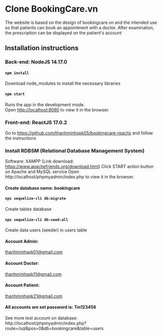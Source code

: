 # Clone BookingCare.vn
The website is based on the design of bookingcare.vn and the intended use so that patients can book an appointment with a doctor. After examination, the prescription can be displayed on the patient's account
## Installation instructions
### Back-end: NodeJS 14.17.0
#### `npm install`
Download node_modules to install the necessary libraries

#### `npm start`
Runs the app in the development mode.<br>
Open [http://localhost:8080](http://localhost:8080) to view it in the browser.

### Front-end: ReactJS 17.0.2
Go to https://github.com/thanhminhspk05/bookingcare-reactjs and follow the instructions

### Install RDBSM (Relational Database Management System)
Software: XAMPP (Link download: https://www.apachefriends.org/download.html) 
Click START action button on Apache and MySQL service
Open http://localhost/phpmyadmin/index.php to view it in the browser.

#### Create database name: bookingcare

#### `npx sequelize-cli db:migrate`
Create tables database

#### `npx sequelize-cli db:seed:all`
Create data users (seeder) in users table

#### Account Admin:
thanhminhspk01@gmail.com

#### Account Doctor:
thanhminhspk11@gmail.com

#### Account Patient:
thanhminhspk21@gmail.com

#### All accounts are set password is: Tm123456
See more test account on database:
http://localhost/phpmyadmin/index.php?route=/sql&pos=0&db=bookingcare&table=users
